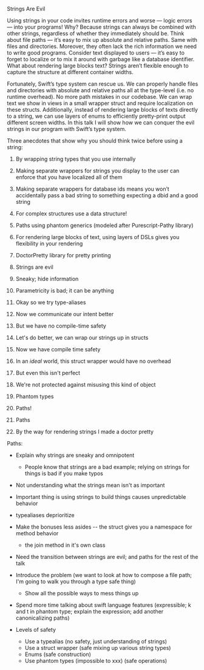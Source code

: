 
Strings Are Evil

Using strings in your code invites runtime errors and worse — logic errors — into your programs! Why? Because strings can always be combined with other strings, regardless of whether they immediately should be. Think about file paths — it’s easy to mix up absolute and relative paths. Same with files and directories. Moreover, they often lack the rich information we need to write good programs. Consider text displayed to users — it’s easy to forget to localize or to mix it around with garbage like a database identifier. What about rendering large blocks text? Strings aren’t flexible enough to capture the structure at different container widths.

Fortunately, Swift’s type system can rescue us. We can properly handle files and directories with absolute and relative paths all at the type-level (i.e. no runtime overhead). No more path mistakes in our codebase. We can wrap text we show in views in a small wrapper struct and require localization on these structs. Additionally, instead of rendering large blocks of texts directly to a string, we can use layers of enums to efficiently pretty-print output different screen widths. In this talk I will show how we can conquer the evil strings in our program with Swift’s type system.


Three anecdotes that show why you should think twice before using a string:

1. By wrapping string types that you use internally
  1. Making separate wrappers for strings you display to the user can enforce that you have localized all of them
  2. Making separate wrappers for database ids means you won’t accidentally pass a bad string to something expecting a dbid and a good string
2. For complex structures use a data structure!
  1. Paths using phantom generics (modeled after Purescript-Pathy library)
3. For rendering large blocks of text, using layers of DSLs gives you flexibility in your rendering
  1. DoctorPretty library for pretty printing


1. Strings are evil
2. Sneaky; hide information
3. Parametricity is bad; it can be anything
4. Okay so we try type-aliases
5. Now we communicate our intent better
6. But we have no compile-time safety
7. Let's do better, we can wrap our strings up in structs
8. Now we have compile time safety
9. In an _ideal_ world, this struct wrapper would have no overhead
10. But even this isn't perfect
11. We're not protected against misusing this kind of object
12. Phantom types
13. Paths!

2. Paths

3. By the way for rendering strings I made a doctor pretty



Paths:
* Explain why strings are sneaky and omnipotent
  * People know that strings are a bad example; relying on strings for things is bad if you make typos
* Not understanding what the strings mean isn't as important
* Important thing is using strings to build things causes unpredictable behavior
* typealiases deprioritize
* Make the bonuses less asides -- the struct gives you a namespace for method behavior
    * the join method in it's own class
* Need the transition between strings are evil; and paths for the rest of the talk
* Introduce the problem (we want to look at how to compose a file path; I'm going to walk you through a type safe thing)
    * Show all the possible ways to mess things up
* Spend more time talking about swift language features (expressible; k and t in phantom type; explain the expression; add another canonicalizing paths)

* Levels of safety
   * Use a typealias (no safety, just understanding of strings)
   * Use a struct wrapper (safe mixing up various string types)
   * Enums (safe construction)
   * Use phantom types (impossible to xxx) (safe operations)

